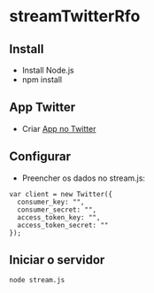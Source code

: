 # streamTwitterRfo

## Install
* Install Node.js
* npm install

## App Twitter
* Criar [App no Twitter](https://apps.twitter.com/app/new)

## Configurar
* Preencher os dados no stream.js:
```
var client = new Twitter({
  consumer_key: "",
  consumer_secret: "",
  access_token_key: "",
  access_token_secret: ""
});
```

## Iniciar o servidor

```
node stream.js
```
